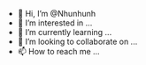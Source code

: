- 👋 Hi, I’m @Nhunhunh
- 👀 I’m interested in ...
- 🌱 I’m currently learning ...
- 💞️ I’m looking to collaborate on ...
- 📫 How to reach me ...

<!---
Nhunhunh/Nhunhunh is a ✨ special ✨ repository because its `README.md` (this file) appears on your GitHub profile.
You can click the Preview link to take a look at your changes.
--->
